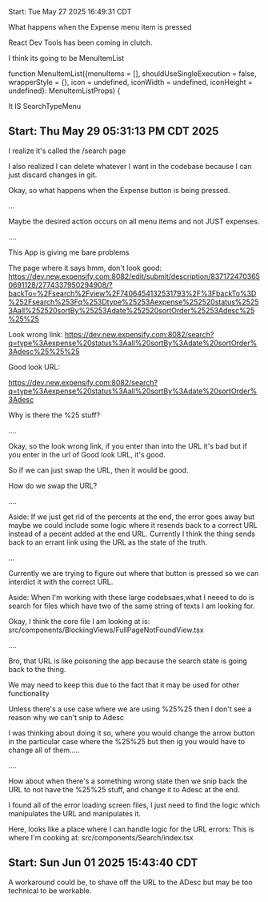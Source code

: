 Start: Tue May 27 2025 16:49:31 CDT





What happens when the Expense menu item is pressed 


React Dev Tools has been coming in clutch. 


I think its going to be MenuItemList 

function MenuItemList({menuItems = [], shouldUseSingleExecution = false, wrapperStyle = {}, icon = undefined, iconWidth = undefined, iconHeight = undefined}: MenuItemListProps) {

It IS SearchTypeMenu 


## Start:  Thu May 29 05:31:13 PM CDT 2025


I realize it's called the /search page 

I also realized I can delete whatever I want in the codebase because I can just discard changes in git.

Okay, so what happens when the Expense button is being pressed.

... 


Maybe the desired action occurs on all menu items and not JUST expenses.


.... 


This App is giving me bare problems 





The page where it says hmm, don't look good: 
https://dev.new.expensify.com:8082/edit/submit/description/8371724703650691128/2774337950294908/?backTo=%2Fsearch%2Fview%2F7406454132531793%2F%3FbackTo%3D%252Fsearch%253Fq%253Dtype%25253Aexpense%252520status%25253Aall%252520sortBy%25253Adate%252520sortOrder%25253Adesc%25%25%25


Look wrong link: 
https://dev.new.expensify.com:8082/search?q=type%3Aexpense%20status%3Aall%20sortBy%3Adate%20sortOrder%3Adesc%25%25%25

Good look URL:

https://dev.new.expensify.com:8082/search?q=type%3Aexpense%20status%3Aall%20sortBy%3Adate%20sortOrder%3Adesc



Why is there the %25 stuff? 


.... 


Okay, so the look wrong link, if you enter than into the URL it's bad but if you enter in the url of Good look URL, it's good. 


So if we can just swap the URL, then it would be good. 


How do we swap the URL? 


.... 

Aside: If we just get rid of the percents at the end, the error goes away but maybe we could include some logic where it resends back to a correct URL instead of a pecent added at the end URL. Currently I think the thing sends back to an errant link using the URL as the state of the truth. 



...

Currently we are trying to figure out where that button is pressed so we can interdict it with the correct URL.




Aside: When I'm working with these large codebsaes,what I neeed to do is search for files which have two of the same string of texts I am looking for.



Okay, I think the core file I am looking at is: 
src/components/BlockingViews/FullPageNotFoundView.tsx



....


Bro, that URL is like poisoning the app because the search state is going back to the thing.

We may need to keep this due to the fact that it may be used for other functionality	


Unless there's a use case where we are using %25%25 then I don't see a reason why we can't snip to Adesc


I was thinking about doing it so, where you would change the arrow button in the particular case where the %25%25 but then ig you would have to change all of them.....

.... 


How about when there's a something wrong state then we snip back the URL to not have the %25%25 stuff, and change it to Adesc at the end. 


I found all of the error loading screen files, I just need to find the logic which manipulates the URL and manipulates it.


Here, looks like a place where I can handle logic for the URL errors:
This is where I'm cooking at:
src/components/Search/index.tsx


## Start: Sun Jun 01 2025 15:43:40 CDT


A workaround could be, to shave off the URL to the ADesc but may be too technical to be workable.  




